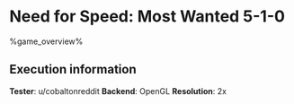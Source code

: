 # Need for Speed: Most Wanted 5-1-0 

%game_overview%

## Execution information

**Tester**: u/cobaltonreddit
**Backend**: OpenGL
**Resolution**: 2x